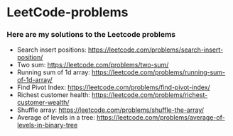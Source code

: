 # LeetCode-problems
### Here are my solutions to the Leetcode problems


- Search insert positions: https://leetcode.com/problems/search-insert-position/
- Two sum: https://leetcode.com/problems/two-sum/
- Running sum of 1d array: https://leetcode.com/problems/running-sum-of-1d-array/
- Find Pivot Index: https://leetcode.com/problems/find-pivot-index/
- Richest customer health: https://leetcode.com/problems/richest-customer-wealth/
- Shuffle array: https://leetcode.com/problems/shuffle-the-array/
- Average of levels in a tree: https://leetcode.com/problems/average-of-levels-in-binary-tree


